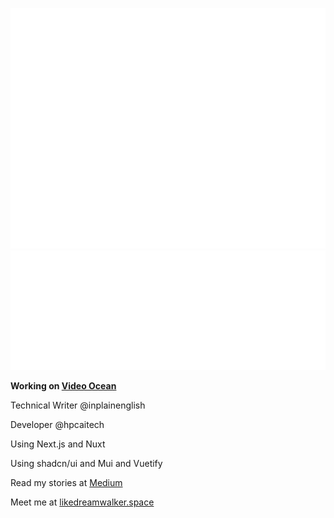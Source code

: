 ![Profile](/github-metrics.svg)
![RSS](/metrics.plugin.rss.svg)

**Working on [Video Ocean](https://video-ocean.com/)**

Technical Writer @inplainenglish

Developer @hpcaitech

Using Next.js and Nuxt

Using shadcn/ui and Mui and Vuetify

Read my stories at [Medium](https://stories.ldwid.com/)

Meet me at [likedreamwalker.space](https://likedreamwalker.space/)


